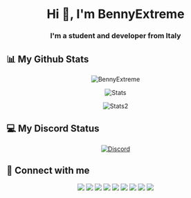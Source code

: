 <h1 align="center">Hi 👋, I'm BennyExtreme</h1>
<h3 align="center">I'm a student and developer from Italy</h3>

<h2>📊 My Github Stats</h2>
<div align="center">
  <p> <img alt="BennyExtreme" src="https://komarev.com/ghpvc/?username=BennyExtreme&label=Profile%20views&color=0e75b6&style=flat" /> </p> <!-- https://github.com/antonkomarev/github-profile-views-counter, https://yhype.me/ghpvc -->
  <p> <img alt="Stats" src="https://github-readme-stats.vercel.app/api?username=BennyExtreme&count_private=true&show_icons=true&theme=github_dark&hide_title=true" /> </p> <!-- https://github.com/anuraghazra/github-readme-stats -->
  <p> <img alt="Stats2" src="https://github-readme-streak-stats.herokuapp.com/?user=BennyExtreme&theme=github_dark" /> </p> <!-- https://github.com/denvercoder1/github-readme-streak-stats -->
</div>

<h2>💻 My Discord Status</h2>
<p align="center"> <a href="https://discord.com/users/381833180132671488"><img alt="Discord" src="https://lanyard.cnrad.dev/api/381833180132671488?bg=00000000" /></a> </p> <!-- https://github.com/cnrad/lanyard-profile-readme, https://lanyard.cnrad.dev/ -->

<h2>🔗 Connect with me</h2>
<p align="center">
  <a href = "https://www.instagram.com/benitoalessandrino_/"><img src="https://img.icons8.com/office/48/000000/instagram.png"/></a>
  <a href = "https://www.reddit.com/user/BennyExtreme"><img src="https://img.icons8.com/fluent/48/000000/reddit.png"/></a>
  <a href = "https://open.spotify.com/user/0nsp3q7ekawmtzhb6ob98iz8j"><img src="https://img.icons8.com/fluent/48/000000/spotify.png"/></a>
  <a href = "https://steamcommunity.com/id/BennyExtreme/"><img src="https://img.icons8.com/fluent/48/000000/steam.png"/></a>
  <a href = "https://www.twitch.tv/bennygamestwitch"><img src="https://img.icons8.com/fluent/48/000000/twitch.png"/></a>
  <a href = "https://twitter.com/BennyExtreme_TW"><img src="https://img.icons8.com/fluent/48/000000/twitter.png"/></a>
  <a href = "https://www.youtube.com/@bennygamesyt"><img src="https://img.icons8.com/fluent/48/000000/youtube.png"/></a>
  <a href = "mailto:bennygames.yt@gmail.com"><img src="https://img.icons8.com/fluent/48/000000/email.png"/></a>
  <a href = "https://linktr.ee/BennyExtreme"><img src="https://img.icons8.com/fluent/48/000000/link.png"/></a>
</p>
